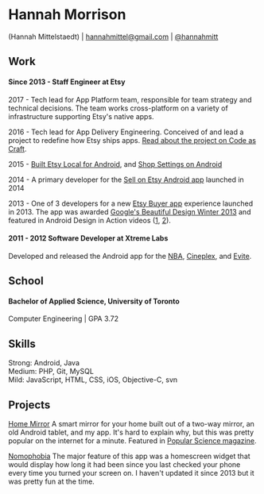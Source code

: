 # Hannah Morrison
(Hannah Mittelstaedt) | hannahmittel@gmail.com | [@hannahmitt](https://twitter.com/hannahmitt)

## Work
#### Since 2013 - Staff Engineer at Etsy
2017 - Tech lead for App Platform team, responsible for team strategy and technical decisions. The team works cross-platform on a variety of infrastructure supporting Etsy's native apps.

2016 - Tech lead for App Delivery Engineering. Conceived of and lead a project to redefine how Etsy ships apps. [Read about the project on Code as Craft](https://codeascraft.com/2017/05/15/how-etsy-ships-apps/).

2015 - [Built Etsy Local for Android](https://blog.etsy.com/news/2015/shop-in-your-backyard-with-etsy-local-now-on-mobile/), and [Shop Settings on Android](https://blog.etsy.com/news/2015/new-shop-settings-for-on-the-go-updates/)

2014 - A primary developer for the [Sell on Etsy Android app](https://play.google.com/store/apps/details?id=com.etsy.android.soe) launched in 2014

2013 - One of 3 developers for a new [Etsy Buyer app](https://play.google.com/store/apps/details?id=com.etsy.android) experience launched in 2013. The app was awarded [Google's Beautiful Design Winter 2013](https://play.google.com/store/apps/collection/promotion_3000235_beautiful_apps) and featured in Android Design in Action videos ([1](https://youtu.be/Z2kteE-Rrgg?t=22m58s), [2](https://youtu.be/GjUxEddmjFw?t=20m31s)).

#### 2011 - 2012 Software Developer at Xtreme Labs
Developed and released the Android app for the [NBA](https://play.google.com/store/apps/details?id=com.nbadigital.gametimelite), [Cineplex](https://play.google.com/store/apps/details?id=com.fivemobile.cineplex), and [Evite](https://play.google.com/store/apps/details?id=com.evite).

## School
#### Bachelor of Applied Science, University of Toronto
Computer Engineering | GPA 3.72

## Skills
Strong: Android, Java </br>
Medium: PHP, Git, MySQL </br>
Mild: JavaScript, HTML, CSS, iOS, Objective-C, svn

## Projects
[Home Mirror](https://github.com/HannahMitt/HomeMirror) A smart mirror for your home built out of a two-way mirror, an old Android tablet, and my app. It's hard to explain why, but this was pretty popular on the internet for a minute. Featured in [Popular Science magazine](http://www.popsci.com/how-to-turn-your-smartphone-into-smart-mirror).

[Nomophobia](https://play.google.com/store/apps/details?id=com.hannah.nomophobia) The major feature of this app was a homescreen widget that would display how long it had been since you last checked your phone every time you turned your screen on. I haven't updated it since 2013 but it was pretty fun at the time.

